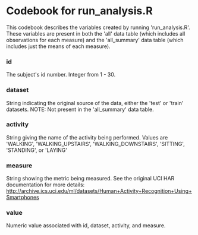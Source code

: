 # Codebook for run_analysis.R

This codebook describes the variables created by running 'run_analysis.R'. These variables are present in both the 'all' data table (which includes all observations for each measure) and the 'all_summary' data table (which includes just the means of each measure). 

### id 
The subject's id number. Integer from 1 - 30.

### dataset
String indicating the original source of the data, either the 'test' or 'train' datasets.
NOTE: Not present in the 'all_summary' data table.

### activity
String giving the name of the activity being performed. Values are 'WALKING', 'WALKING_UPSTAIRS', 'WALKING_DOWNSTAIRS', 'SITTING', 'STANDING', or 'LAYING'

### measure
String showing the metric being measured. See the original UCI HAR documentation for more details: http://archive.ics.uci.edu/ml/datasets/Human+Activity+Recognition+Using+Smartphones

### value
Numeric value associated with id, dataset, activity, and measure.
